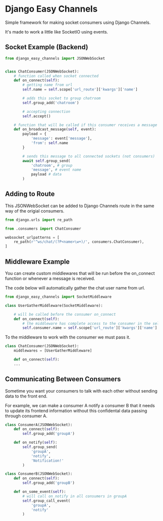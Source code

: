 # Django Easy Channels

Simple framework for making socket consumers using Django Channels.

It's made to work a little like SocketIO using events.

## Socket Example (Backend)

```python
from django_easy_channels import JSONWebSocket


class ChatConsumer(JSONWebSocket):
    # function called when socket connected
    def on_connect(self):
        # getting name from url
        self.name = self.scope['url_route']['kwargs']['name']

        # adds this socket to group chatroom
        self.group_add('chatroom')

        # accepting connection
        self.accept()

    # function that will be called if this consumer receives a message with event message
    def on_broadcast_message(self, event):
        payload = {
            'message': event['message'],
            'from': self.name
        }

        # sends this message to all connected sockets (not consumers)
        await self.group_send(
            'chatroom', # group
            'message', # event name
            payload # data
        )
```

## Adding to Route

This JSONWebSocket can be added to Django Channels route in the same way of the origial consumers.

```python
from django.urls import re_path

from .consumers import ChatConsumer

websocket_urlpatterns = [
    re_path(r'^ws/chat/(?P<name>\w+)/', consumers.ChatConsumer),
]

```

## Middleware Example

You can create custom middlewares that will be run before the on_connect function or whenever a message is received.

The code below will automatically gather the chat user name from url.

```python
from django_easy_channels import SocketMiddleware

class UserGatherMiddleware(SocketMiddleware):

    # will be called before the consumer on_connect
    def on_connect(self):
        # the middleware has complete access to the consumer in the self.consumer attribute
        self.consumer.name = self.scope['url_route']['kwargs']['name']
```

To the middleware to work with the consumer we must pass it.

```python
class ChatConsumer(JSONWebSocket):
    middlewares = [UserGatherMiddleware]

    def on_connect(self):
    ...
```

## Communicating Between Consumers

Sometime you want your consumers to talk with each other without sending data to the front end.

For example, we can make a consumer A notify a consumer B that it needs to update its frontend information without this confidental data passing through consumer A.

```python
class ConsumerA(JSONWebSocket):
    def on_connect(self):
        self.group_add('groupA')

    def on_notify(self):
        self.group_send(
            'groupA',
            'notify',
            'Notification!'
        )

class ConsumerB(JSONWebSocket):
    def on_connect(self):
        self.group_add('groupB')

    def on_some_event(self):
        # will call on_notify in all consumers in groupA
        self.group_call_event(
            'groupA',
            'notify'
        )
```
